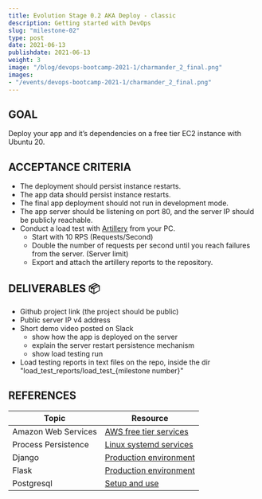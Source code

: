 ```yaml
---
title: Evolution Stage 0.2 AKA Deploy - classic
description: Getting started with DevOps
slug: "milestone-02"
type: post
date: 2021-06-13
publishdate: 2021-06-13
weight: 3
image: "/blog/devops-bootcamp-2021-1/charmander_2_final.png"
images:
- "/events/devops-bootcamp-2021-1/charmander_2_final.png"
---
```



## GOAL
Deploy your app and it’s dependencies on a free tier EC2 instance with Ubuntu 20.

## ACCEPTANCE CRITERIA
+ The deployment should persist instance restarts.
+ The app data should persist instance restarts.
+ The final app deployment should not run in development mode.
+ The app server should be listening on port 80, and the server IP should be publicly reachable.
+ Conduct a load test with [Artillery](https://github.com/artilleryio/artillery) from your PC.
    + Start with 10 RPS (Requests/Second)
    + Double the number of requests per second until you reach failures from the server. (Server limit)
    + Export and attach the artillery reports to the repository.


## DELIVERABLES 📦
+ Github project link (the project should be public)
+ Public server IP v4 address
+ Short demo video posted on Slack
    + show how the app is deployed on the server
    + explain the server restart persistence mechanism
    + show load testing run
+ Load testing reports in text files on the repo, inside the dir "load_test_reports/load_test_{milestone number}"

## REFERENCES
| Topic |  Resource  |
| ----- | ---------- |
|Amazon Web Services|[AWS free tier services](https://aws.amazon.com/free)|
|Process Persistence|[Linux systemd services](https://everyday.codes/linux/services-in-systemd-in-depth-tutorial/)|
|Django|[Production environment](https://www.digitalocean.com/community/tutorials/how-to-set-up-django-with-postgres-nginx-and-gunicorn-on-ubuntu-20-04)|
|Flask|[Production environment](https://www.digitalocean.com/community/tutorials/how-to-serve-flask-applications-with-gunicorn-and-nginx-on-ubuntu-20-04)|
|Postgresql|[Setup and use](https://www.digitalocean.com/community/tutorials/how-to-install-postgresql-on-ubuntu-20-04-quickstart)|